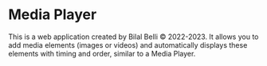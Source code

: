 # Media Player
This is a web application created by Bilal Belli © 2022-2023. It allows you to add media elements (images or videos) and automatically displays these elements with timing and order, similar to a Media Player.
